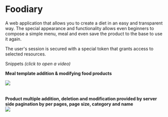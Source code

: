 # Foodiary

A web application that allows you to create a diet in an easy and transparent way. The special appearance and functionality allows even beginners to compose a simple menu, meal and even save the product to the base to use it again.

The user's session is secured with a special token that grants access to selected resources.

<p styles="font-size:25px">Snippets <i>(click to open a video)</i></p>

<b>Meal template addition & modifying food products</b>

<div align="left" styles="height: 50%; width: 50%;">
      <a href="https://drive.google.com/file/d/1tfyf_5F43ygxNYjocBXSFw5M-pWQRUtB/view?usp=sharing">
         <img src="https://i.imgur.com/Hk9O1KH.png" >
      </a>
</div>
<br><br>
<b>Product multiple addition, deletion and modification provided by server side pagination by per pages, page size, category and name </b>

<div align="left" styles="height: 50%; width: 50%;">
      <a href="https://drive.google.com/file/d/1tfyf_5F43ygxNYjocBXSFw5M-pWQRUtB/view?usp=sharing">
         <img src="https://i.imgur.com/JkSxZXR.png">
      </a>
</div>

